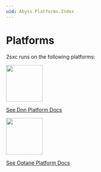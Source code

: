 ```yaml
---
uid: Abyss.Platforms.Index
---
```


# Platforms

2sxc runs on the following platforms:

<img src="~/assets/features/platform-dnn.svg" height="100px" class="for-link">

[See Dnn Platform Docs](xref:Abyss.Platforms.Dnn.Index)


<img src="~/assets/features/platform-oqtane.svg" height="100px" class="for-link">

[See Oqtane Platform Docs](xref:Abyss.Platforms.Oqtane.Index)

